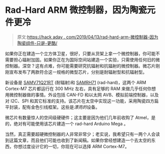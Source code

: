 # Rad-Hard ARM 微控制器，因为陶瓷元件更冷

> 原文:[https://hack aday . com/2019/04/13/rad-hard-arm-微控制器-因为陶瓷组件-只是-更酷/](https://hackaday.com/2019/04/13/rad-hard-arm-microcontrollers-because-ceramic-components-are-just-cooler/)

如果你正在建造一个立方体卫星，很好，只要从货架上拿一个微控制器，你可能不需要担心辐射加固。如果你正在为国际空间站建造一个实验，只需使用任何旧的微控制器。深空？这有点难，你可能需要研究抗辐射和抗辐射的微控制器。微芯片刚刚宣布发布了两款符合这一规格的微型芯片，分别是耐辐射型和抗辐射型。

新设备是 [SAMV71Q21RT](https://www.microchip.com/SAMV71Q21RT) (耐辐射)和 [SAMRH71](https://www.microchip.com/SAMRH71) (rad-hard)，这两个 ARM Cortex-M7 芯片都运行在 300 MHz 左右，具有足够的 RAM 来做几乎任何你想用微控制器做的事情。外设包括 CAN-FD 和以太网 AVB、模拟前端控制器，以及对 I2C、SPI 和其它标准的支持。该芯片在太空中实现这一功能，采用陶瓷四方扁平封装，配有金色引线框架。这些是*漂亮的*设备。

微芯片有数量惊人的空间级硬硬件；这主要是因为他们几年前收购了 Atmel，是的，绝对有可能使用该芯片建造一个 rad-hard Arduino Mega 。

当然，真正需要超硬微控制器的人非常非常少；老实说，我希望只有一两个人会读到这篇文章，而且他们可能也收到了新闻稿。如果你曾经想建造一个去太空的东西，你想过度设计它的一切，你现在可以选择 ARM Cortex-M7。